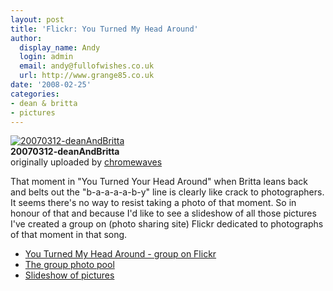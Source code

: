 ```yaml
---
layout: post
title: 'Flickr: You Turned My Head Around'
author:
  display_name: Andy
  login: admin
  email: andy@fullofwishes.co.uk
  url: http://www.grange85.co.uk
date: '2008-02-25'
categories:
- dean & britta
- pictures
---
```

<div class="imagebox-a"><a href="http://www.flickr.com/photos/chromewaves/419683410/" title="Photo Sharing"><img src="https://farm1.static.flickr.com/150/419683410_311781e2a7_m.jpg" alt="20070312-deanAndBritta" /></a><br/><strong>20070312-deanAndBritta</strong><br/>originally uploaded by <a href="http://www.flickr.com/people/chromewaves/">chromewaves</a></div>
<div>
<p>That moment in "You Turned Your Head Around" when Britta leans back and belts out the "b-a-a-a-a-b-y" line is clearly like crack to photographers. It seems there's no way to resist taking a photo of that moment. So in honour of that and because I'd like to see a slideshow of all those pictures I've created a group on (photo sharing site) Flickr dedicated to photographs of that moment in that song.</p>
<ul>
<li><a href="http://flickr.com/groups/677374@N21/">You Turned My Head Around - group on Flickr</a></li>
<li><a href="http://flickr.com/groups/677374@N21/pool/">The group photo pool</a></li>
<li><a href="http://flickr.com/groups/677374@N21/pool/show/">Slideshow of pictures</a></li>
</ul>
<p><br clear="right"/>
</div>
